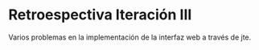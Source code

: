 # Retroespectiva Iteración III

Varios problemas en la implementación de la interfaz web a través de jte.